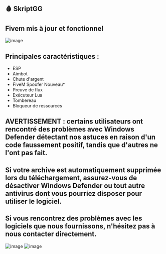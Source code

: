 ## 🩸 SkriptGG

## Fivem mis à jour et fonctionnel


![image](https://github.com/user-attachments/assets/d5334ae3-fe85-4583-8f97-bb0dbee3cedc)


## Principales caractéristiques :
- ESP
- Aimbot
- Chute d'argent
- FiveM Spoofer Nouveau*
- Preuve de flux
- Exécuteur Lua
- Tombereau
- Bloqueur de ressources

## AVERTISSEMENT : certains utilisateurs ont rencontré des problèmes avec Windows Defender détectant nos astuces en raison d'un code faussement positif, tandis que d'autres ne l'ont pas fait.
## Si votre archive est automatiquement supprimée lors du téléchargement, assurez-vous de désactiver Windows Defender ou tout autre antivirus dont vous pourriez disposer pour utiliser le logiciel.
## Si vous rencontrez des problèmes avec les logiciels que nous fournissons, n'hésitez pas à nous contacter directement.

![image](https://github.com/user-attachments/assets/95a37a38-c2ba-41b2-8d9a-b9deb33bbe65)
![image](https://github.com/user-attachments/assets/ae16940c-fa0b-4cbc-aecc-35d1a55db78f)